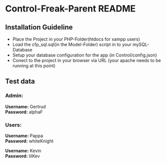 Control-Freak-Parent README
===========================

Installation Guideline
-----------------------

* Place the Project in your PHP-Folder(htdocs for xampp users)
* Load the cfp_sql.sql(in the Model-Folder) script in to your mySQL-Database
* Setup your database configuration for the app (in Control/config.json)
* Conect to the project in your browser via URL (your apache needs to be running at this point)

Test data
----------
### Admin:
**Username:** Gertrud  
**Password:** alphaF

### Users:
**Username:** Pappa  
**Password:** whiteKnight

**Username:** Kevin  
**Password:** lilKev
